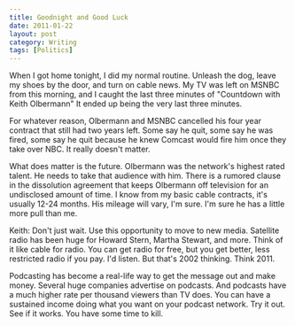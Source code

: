 ```yaml
---
title: Goodnight and Good Luck
date: 2011-01-22
layout: post
category: Writing
tags: [Politics]
---
```


When I got home tonight, I did my normal routine.  Unleash the dog, leave my shoes by the door, and turn on cable news.  My TV was left on MSNBC from this morning, and I caught the last three minutes of "Countdown with Keith Olbermann"  It ended up being the very last three minutes.

For whatever reason, Olbermann and MSNBC cancelled his four year contract that still had two years left.  Some say he quit, some say he was fired, some say he quit because he knew Comcast would fire him once they take over NBC.  It really doesn't matter.

What does matter is the future.  Olbermann was the network's highest rated talent.  He needs to take that audience with him.  There is a rumored clause in the dissolution agreement that keeps Olbermann off television for an undisclosed amount of time.  I know from my basic cable contracts, it's usually 12-24 months.  His mileage will vary, I'm sure.  I'm sure he has a little more pull than me.

Keith:  Don't just wait.  Use this opportunity to move to new media.  Satellite radio has been huge for Howard Stern, Martha Stewart, and more.  Think of it like cable for radio.  You can get radio for free, but you get better, less restricted radio if you pay.  I'd listen.  But that's 2002 thinking.  Think 2011.

Podcasting has become a real-life way to get the message out and make money.  Several huge companies advertise on podcasts.  And podcasts have a much higher rate per thousand viewers than TV does.  You can have a sustained income doing what you want on your podcast network.  Try it out.  See if it works.  You have some time to kill.

